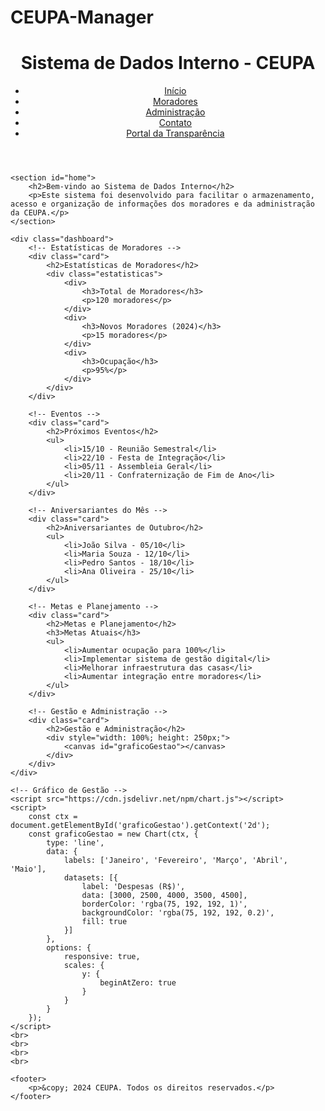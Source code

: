 # CEUPA-Manager

<!DOCTYPE html>
<html lang="pt-BR">
<head>
    <meta charset="UTF-8">
    <meta name="viewport" content="width=device-width, initial-scale=1.0">
    <title>Sistema de Dados Interno - CEUPA</title>
    <link rel="stylesheet" href="styles.css">
    <style>
        .dashboard {
            display: grid;
            grid-template-columns: repeat(3, 1fr);
            gap: 20px;
            margin: 20px 0;
        }
        .card {
            background-color: #f9f9f9;
            border-radius: 8px;
            padding: 15px;
            box-shadow: 0 4px 6px rgba(0,0,0,0.1);
        }
        .estatisticas {
            display: flex;
            justify-content: space-between;
        }
    </style>
</head>
<body>
    <header>
        <h1>Sistema de Dados Interno - CEUPA</h1>
        <nav>
            <ul>
                <li><a href="pag-inicio.html">Início</a></li>
                <li><a href="moradores.html">Moradores</a></li>
                <li><a href="administracao.html">Administração</a></li>
                <li><a href="contato.html">Contato</a></li>
                <li><a href="transparência.html">Portal da Transparência</a></li>
            </ul>
        </nav>
    </header>

    <section id="home">
        <h2>Bem-vindo ao Sistema de Dados Interno</h2>
        <p>Este sistema foi desenvolvido para facilitar o armazenamento, acesso e organização de informações dos moradores e da administração da CEUPA.</p>
    </section>

    <div class="dashboard">
        <!-- Estatísticas de Moradores -->
        <div class="card">
            <h2>Estatísticas de Moradores</h2>
            <div class="estatisticas">
                <div>
                    <h3>Total de Moradores</h3>
                    <p>120 moradores</p>
                </div>
                <div>
                    <h3>Novos Moradores (2024)</h3>
                    <p>15 moradores</p>
                </div>
                <div>
                    <h3>Ocupação</h3>
                    <p>95%</p>
                </div>
            </div>
        </div>

        <!-- Eventos -->
        <div class="card">
            <h2>Próximos Eventos</h2>
            <ul>
                <li>15/10 - Reunião Semestral</li>
                <li>22/10 - Festa de Integração</li>
                <li>05/11 - Assembleia Geral</li>
                <li>20/11 - Confraternização de Fim de Ano</li>
            </ul>
        </div>

        <!-- Aniversariantes do Mês -->
        <div class="card">
            <h2>Aniversariantes de Outubro</h2>
            <ul>
                <li>João Silva - 05/10</li>
                <li>Maria Souza - 12/10</li>
                <li>Pedro Santos - 18/10</li>
                <li>Ana Oliveira - 25/10</li>
            </ul>
        </div>

        <!-- Metas e Planejamento -->
        <div class="card">
            <h2>Metas e Planejamento</h2>
            <h3>Metas Atuais</h3>
            <ul>
                <li>Aumentar ocupação para 100%</li>
                <li>Implementar sistema de gestão digital</li>
                <li>Melhorar infraestrutura das casas</li>
                <li>Aumentar integração entre moradores</li>
            </ul>
        </div>

        <!-- Gestão e Administração -->
        <div class="card">
            <h2>Gestão e Administração</h2>
            <div style="width: 100%; height: 250px;">
                <canvas id="graficoGestao"></canvas>
            </div>
        </div>
    </div>

    <!-- Gráfico de Gestão -->
    <script src="https://cdn.jsdelivr.net/npm/chart.js"></script>
    <script>
        const ctx = document.getElementById('graficoGestao').getContext('2d');
        const graficoGestao = new Chart(ctx, {
            type: 'line',
            data: {
                labels: ['Janeiro', 'Fevereiro', 'Março', 'Abril', 'Maio'],
                datasets: [{
                    label: 'Despesas (R$)',
                    data: [3000, 2500, 4000, 3500, 4500],
                    borderColor: 'rgba(75, 192, 192, 1)',
                    backgroundColor: 'rgba(75, 192, 192, 0.2)',
                    fill: true
                }]
            },
            options: {
                responsive: true,
                scales: {
                    y: {
                        beginAtZero: true
                    }
                }
            }
        });
    </script>
    <br>
    <br>
    <br>
    <br>

    <footer>
        <p>&copy; 2024 CEUPA. Todos os direitos reservados.</p>
    </footer>
</body>
</html>

